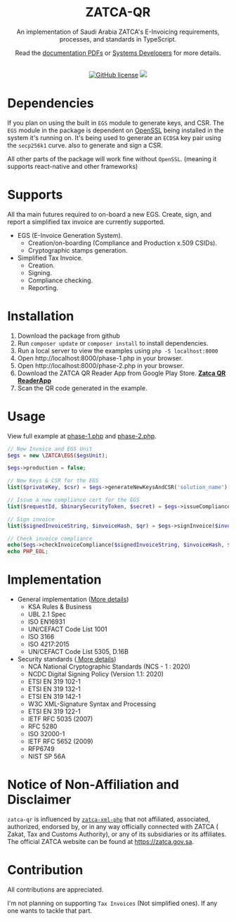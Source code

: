 <div align="center">
  <h1>
  ZATCA-QR
  <br/>
  </h1>
  <p>
    An implementation of Saudi Arabia ZATCA's E-Invoicing requirements, processes, and standards in TypeScript. <br/>
  </p>
  Read the <a href="/docs">documentation PDFs</a> or <a href="https://zatca.gov.sa/en/E-Invoicing/SystemsDevelopers/Pages/TechnicalRequirementsSpec.aspx">Systems Developers</a> for more details.
  <br/>
  <br/>
  <p>

[![GitHub license](https://badgen.net/github/license/wes4m/zatca-xml-js?v=0.1.0)](https://github.com/wes4m/zatca-xml-js/blob/main/LICENSE)
<a href="https://github.com/nadyshalaby">
<img src="https://img.shields.io/badge/maintainer-nadyshalaby-blue"/>
</a>
  </p>
</div>

# Dependencies

If you plan on using the built in `EGS` module to generate keys, and CSR. The `EGS` module in the package is dependent
on <a href="https://www.openssl.org">OpenSSL</a> being installed in the system it's running on. It's being used to
generate an `ECDSA` key pair using the `secp256k1` curve. also to generate and sign a CSR.

All other parts of the package will work fine without `OpenSSL`. (meaning it supports react-native and other frameworks)

# Supports

All tha main futures required to on-board a new EGS. Create, sign, and report a simplified tax invoice are currently
supported.

- EGS (E-Invoice Generation System).
  - Creation/on-boarding (Compliance and Production x.509 CSIDs).
  - Cryptographic stamps generation.
- Simplified Tax Invoice.
  - Creation.
  - Signing.
  - Compliance checking.
  - Reporting.

# Installation

1. Download the package from github
2. Run `composer update` or `composer install` to install dependencies.
3. Run a local server to view the examples using `php -S localhost:8000`
4. Open http://localhost:8000/phase-1.php in your browser.
5. Open http://localhost:8000/phase-2.php in your browser.
6. Download the ZATCA QR Reader App from Google Play Store. <a href="https://play.google.com/store/apps/details?id=com.posbankbh.einvoiceqrreader&pcampaignid=web_share">**Zatca QR ReaderApp**</a>
7. Scan the QR code generated in the example.

# Usage

View full example at <a href="/phase-1.php">phase-1.php</a> and <a href="/phase-2.php">phase-2.php</a>.

```php
// New Invoice and EGS Unit
$egs = new \ZATCA\EGS($egsUnit);

$egs->production = false;

// New Keys & CSR for the EGS
list($privateKey, $csr) = $egs->generateNewKeysAndCSR('solution_name');

// Issue a new compliance cert for the EGS
list($requestId, $binarySecurityToken, $secret) = $egs->issueComplianceCertificate('123345', $csr);

// Sign invoice
list($signedInvoiceString, $invoiceHash, $qr) = $egs->signInvoice($invoice, $egsUnit, $binarySecurityToken, $privateKey);

// Check invoice compliance
echo($egs->checkInvoiceCompliance($signedInvoiceString, $invoiceHash, $binarySecurityToken, $secret));
echo PHP_EOL;
```

# Implementation

- General implementation (<a href="/docs/20220624_ZATCA_Electronic_Invoice_XML_Implementation_Standard_vF.pdf">More
  details</a>)
  - KSA Rules & Business
  - UBL 2.1 Spec
  - ISO EN16931
  - UN/CEFACT Code List 1001
  - ISO 3166
  - ISO 4217:2015
  - UN/CEFACT Code List 5305, D.16B
- Security standards (<a href="/docs/20220624_ZATCA_Electronic_Invoice_Security_Features_Implementation_Standards.pdf">
  More details</a>)
  - NCA National Cryptographic Standards (NCS - 1 : 2020)
  - NCDC Digital Signing Policy (Version 1.1: 2020)
  - ETSI EN 319 102-1
  - ETSI EN 319 132-1
  - ETSI EN 319 142-1
  - W3C XML-Signature Syntax and Processing
  - ETSI EN 319 122-1
  - IETF RFC 5035 (2007)
  - RFC 5280
  - ISO 32000-1
  - IETF RFC 5652 (2009)
  - RFP6749
  - NIST SP 56A

# Notice of Non-Affiliation and Disclaimer

`zatca-qr` is influenced by <a href="https://github.com/mudassaralichouhan/zatca-xml-php">`zatca-xml-php`</a> that not affiliated, associated, authorized, endorsed by, or in any way officially connected with ZATCA (
Zakat, Tax and Customs Authority), or any of its subsidiaries or its affiliates. The official ZATCA website can be found
at https://zatca.gov.sa.

# Contribution

All contributions are appreciated.

I'm not planning on supporting `Tax Invoices` (Not simplified ones). If any one wants to tackle that part.
